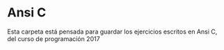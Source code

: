 # Ansi C
Esta carpeta está pensada para guardar los ejercicios escritos en Ansi C, del curso de programación 2017
